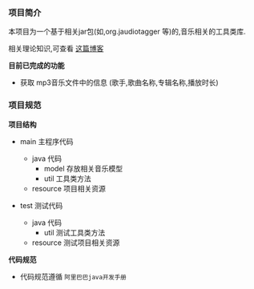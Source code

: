 ### 项目简介

本项目为一个基于相关jar包(如,org.jaudiotagger 等)的,音乐相关的工具类库.

相关理论知识,可查看 [这篇博客](https://yujian95.cn/p/d2d1.html)

**目前已完成的功能**

- 获取 mp3音乐文件中的信息 (歌手,歌曲名称,专辑名称,播放时长)

### 项目规范

**项目结构**
- main 主程序代码
    - java 代码
        - model 存放相关音乐模型
        - util 工具类方法
    - resource 项目相关资源

- test 测试代码
    - java 代码
        - util 测试工具类方法
    - resource 测试项目相关资源

**代码规范**

- 代码规范遵循 `阿里巴巴java开发手册`